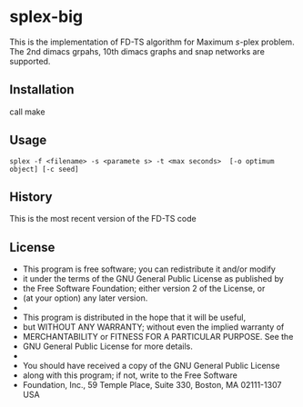 splex-big
======

This is the implementation of FD-TS algorithm for Maximum $s$-plex problem.
The 2nd dimacs grpahs, 10th dimacs graphs and snap networks are supported.

## Installation
call make

## Usage
`splex -f <filename> -s <paramete s> -t <max seconds>  [-o optimum object] [-c seed]`

## History
This is the most recent version of the FD-TS code

## License
 * This program is free software; you can redistribute it and/or modify
 * it under the terms of the GNU General Public License as published by
 * the Free Software Foundation; either version 2 of the License, or
 * (at your option) any later version.
 *
 * This program is distributed in the hope that it will be useful,
 * but WITHOUT ANY WARRANTY; without even the implied warranty of
 * MERCHANTABILITY or FITNESS FOR A PARTICULAR PURPOSE.  See the
 * GNU General Public License for more details.
 *
 * You should have received a copy of the GNU General Public License
 * along with this program; if not, write to the Free Software
 * Foundation, Inc., 59 Temple Place, Suite 330, Boston, MA  02111-1307  USA
